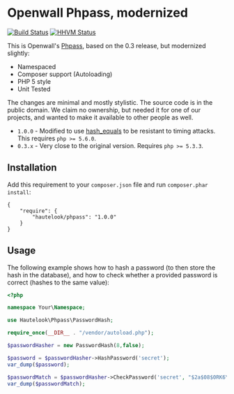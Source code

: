 Openwall Phpass, modernized
===========================

[![Build Status](https://secure.travis-ci.org/hautelook/phpass.png?branch=master)](http://travis-ci.org/hautelook/phpass)
[![HHVM Status](http://hhvm.h4cc.de/badge/hautelook/phpass.png)](http://hhvm.h4cc.de/package/hautelook/phpass)

This is Openwall's [Phpass](http://openwall.com/phpass/), based on the 0.3 release, but modernized slightly:

- Namespaced
- Composer support (Autoloading)
- PHP 5 style
- Unit Tested

The changes are minimal and mostly stylistic. The source code is in the public domain. We claim no ownership, but needed it for one of our projects, and wanted to make it available to other people as well.

* `1.0.0` - Modified to use [hash_equals](http://php.net/hash_equals) to be resistant to timing attacks. This requires `php >= 5.6.0`.
* `0.3.x` - Very close to the original version. Requires `php >= 5.3.3`.

## Installation ##

Add this requirement to your `composer.json` file and run `composer.phar install`:

    {
        "require": {
            "hautelook/phpass": "1.0.0"
        }
    }

## Usage ##

The following example shows how to hash a password (to then store the hash in the database), and how to check whether a provided password is correct (hashes to the same value):

``` php
<?php

namespace Your\Namespace;

use Hautelook\Phpass\PasswordHash;

require_once(__DIR__ . "/vendor/autoload.php");

$passwordHasher = new PasswordHash(8,false);

$password = $passwordHasher->HashPassword('secret');
var_dump($password);

$passwordMatch = $passwordHasher->CheckPassword('secret', "$2a$08$0RK6Yw6j9kSIXrrEOc3dwuDPQuT78HgR0S3/ghOFDEpOGpOkARoSu");
var_dump($passwordMatch);

